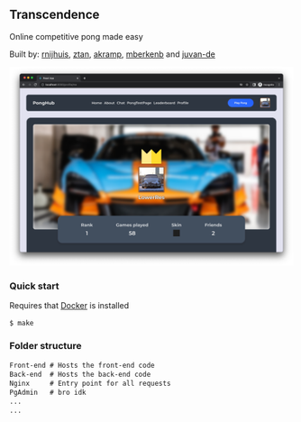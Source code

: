 ## Transcendence

Online competitive pong made easy

Built by: <a href="https://github.com/rubennijhuis">rnijhuis</a>, <a href="https://github.com/zenololtan">ztan</a>, <a href="https://github.com/angeli-sk">akramp</a>, <a href="https://github.com/Maxberkenbosch">mberkenb</a> and <a href="https://github.com/juvan-de">juvan-de</a>

<img src="./readme/profile_page.png">

### Quick start
Requires that <a href="https://www.docker.com/">Docker</a> is installed

```
$ make
```

### Folder structure

```
Front-end # Hosts the front-end code
Back-end  # Hosts the back-end code
Nginx     # Entry point for all requests
PgAdmin   # bro idk
...
...
```
